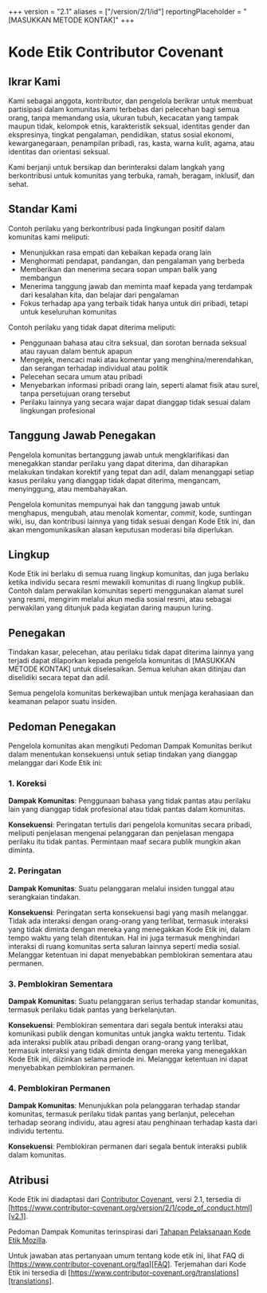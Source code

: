 +++
version = "2.1"
aliases = ["/version/2/1/id"]
reportingPlaceholder = "[MASUKKAN METODE KONTAK]"
+++

# Kode Etik Contributor Covenant

## Ikrar Kami

Kami sebagai anggota, kontributor, dan pengelola berikrar untuk membuat
partisipasi dalam komunitas kami terbebas dari pelecehan bagi semua orang, tanpa
memandang usia, ukuran tubuh, kecacatan yang tampak maupun tidak, kelompok
etnis, karakteristik seksual, identitas gender dan ekspresinya, tingkat
pengalaman, pendidikan, status sosial ekonomi, kewarganegaraan, penampilan
pribadi, ras, kasta, warna kulit, agama, atau identitas dan orientasi seksual.

Kami berjanji untuk bersikap dan berinteraksi dalam langkah yang berkontribusi
untuk komunitas yang terbuka, ramah, beragam, inklusif, dan sehat.

## Standar Kami

Contoh perilaku yang berkontribusi pada lingkungan positif dalam komunitas kami
meliputi:

* Menunjukkan rasa empati dan kebaikan kepada orang lain
* Menghormati pendapat, pandangan, dan pengalaman yang berbeda
* Memberikan dan menerima secara sopan umpan balik yang membangun
* Menerima tanggung jawab dan meminta maaf kepada yang terdampak dari kesalahan
  kita, dan belajar dari pengalaman
* Fokus terhadap apa yang terbaik tidak hanya untuk diri pribadi, tetapi untuk
  keseluruhan komunitas

Contoh perilaku yang tidak dapat diterima meliputi:

* Penggunaan bahasa atau citra seksual, dan sorotan bernada seksual atau rayuan
  dalam bentuk apapun
* Mengejek, mencaci maki atau komentar yang menghina/merendahkan, dan serangan
  terhadap individual atau politik
* Pelecehan secara umum atau pribadi
* Menyebarkan informasi pribadi orang lain, seperti alamat fisik atau surel,
  tanpa persetujuan orang tersebut
* Perilaku lainnya yang secara wajar dapat dianggap tidak sesuai dalam
  lingkungan profesional

## Tanggung Jawab Penegakan

Pengelola komunitas bertanggung jawab untuk mengklarifikasi dan menegakkan
standar perilaku yang dapat diterima, dan diharapkan melakukan tindakan korektif
yang tepat dan adil, dalam menanggapi setiap kasus perilaku yang dianggap tidak
dapat diterima, mengancam, menyinggung, atau membahayakan.

Pengelola komunitas mempunyai hak dan tanggung jawab untuk menghapus, mengubah,
atau menolak komentar, *commit*, kode, suntingan wiki, isu, dan kontribusi
lainnya yang tidak sesuai dengan Kode Etik ini, dan akan mengomunikasikan alasan
keputusan moderasi bila diperlukan.

## Lingkup

Kode Etik ini berlaku di semua ruang lingkup komunitas, dan juga berlaku ketika
individu secara resmi mewakili komunitas di ruang lingkup publik. Contoh dalam
perwakilan komunitas seperti menggunakan alamat surel yang resmi, mengirim
melalui akun media sosial resmi, atau sebagai perwakilan yang ditunjuk pada
kegiatan daring maupun luring.

## Penegakan

Tindakan kasar, pelecehan, atau perilaku tidak dapat diterima lainnya yang
terjadi dapat dilaporkan kepada pengelola komunitas di [MASUKKAN METODE KONTAK]
untuk diselesaikan.
Semua keluhan akan ditinjau dan diselidiki secara tepat dan adil.

Semua pengelola komunitas berkewajiban untuk menjaga kerahasiaan dan keamanan
pelapor suatu insiden.

## Pedoman Penegakan

Pengelola komunitas akan mengikuti Pedoman Dampak Komunitas berikut dalam
menentukan konsekuensi untuk setiap tindakan yang dianggap melanggar dari Kode
Etik ini:

### 1. Koreksi

**Dampak Komunitas**: Penggunaan bahasa yang tidak pantas atau perilaku lain
yang dianggap tidak profesional atau tidak pantas dalam komunitas.

**Konsekuensi**: Peringatan tertulis dari pengelola komunitas secara pribadi,
meliputi penjelasan mengenai pelanggaran dan penjelasan mengapa perilaku itu
tidak pantas. Permintaan maaf secara publik mungkin akan diminta.

### 2. Peringatan

**Dampak Komunitas**: Suatu pelanggaran melalui insiden tunggal atau serangkaian
tindakan.

**Konsekuensi**: Peringatan serta konsekuensi bagi yang masih melanggar. Tidak
ada interaksi dengan orang-orang yang terlibat, termasuk interaksi yang tidak
diminta dengan mereka yang menegakkan Kode Etik ini, dalam tempo waktu yang
telah ditentukan. Hal ini juga termasuk menghindari interaksi di ruang komunitas
serta saluran lainnya seperti media sosial. Melanggar ketentuan ini dapat
menyebabkan pemblokiran sementara atau permanen.

### 3. Pemblokiran Sementara

**Dampak Komunitas**: Suatu pelanggaran serius terhadap standar komunitas,
termasuk perilaku tidak pantas yang berkelanjutan.

**Konsekuensi**: Pemblokiran sementara dari segala bentuk interaksi atau
komunikasi publik dengan komunitas untuk jangka waktu tertentu. Tidak ada
interaksi publik atau pribadi dengan orang-orang yang terlibat, termasuk
interaksi yang tidak diminta dengan mereka yang menegakkan Kode Etik ini,
diizinkan selama periode ini. Melanggar ketentuan ini dapat menyebabkan
pemblokiran permanen.

### 4. Pemblokiran Permanen

**Dampak Komunitas**: Menunjukkan pola pelanggaran terhadap standar komunitas,
termasuk perilaku tidak pantas yang berlanjut, pelecehan terhadap seorang
individu, atau agresi atau penghinaan terhadap kasta dari individu tertentu.

**Konsekuensi**: Pemblokiran permanen dari segala bentuk interaksi publik dalam
komunitas.

## Atribusi

Kode Etik ini diadaptasi dari [Contributor Covenant][homepage], versi 2.1,
tersedia di
[https://www.contributor-covenant.org/version/2/1/code_of_conduct.html][v2.1].

Pedoman Dampak Komunitas terinspirasi dari
[Tahapan Pelaksanaan Kode Etik Mozilla][Mozilla CoC].

Untuk jawaban atas pertanyaan umum tentang kode etik ini, lihat FAQ di
[https://www.contributor-covenant.org/faq][FAQ]. Terjemahan dari Kode Etik ini
tersedia di [https://www.contributor-covenant.org/translations][translations].

[homepage]: https://www.contributor-covenant.org
[v2.1]: https://www.contributor-covenant.org/version/2/1/code_of_conduct.html
[Mozilla CoC]: https://github.com/mozilla/diversity
[FAQ]: https://www.contributor-covenant.org/faq
[translations]: https://www.contributor-covenant.org/translations

